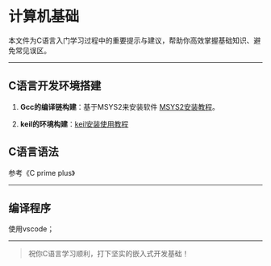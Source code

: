 # 计算机基础

本文件为C语言入门学习过程中的重要提示与建议，帮助你高效掌握基础知识、避免常见误区。

---

## C语言开发环境搭建

1. **Gcc的编译链构建**：基于MSYS2来安装软件 [MSYS2安装教程](https://zhuanlan.zhihu.com/p/6728997085)。

2. **keil的环境构建**：[keil安装使用教程](https://blog.csdn.net/shandongjiushen/article/details/148616137)

## C语言语法

参考《C prime plus》

---

## 编译程序

使用vscode；

---

> 祝你C语言学习顺利，打下坚实的嵌入式开发基础！
